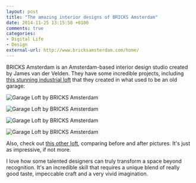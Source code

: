 ```yaml
---
layout: post
title: "The amazing interior designs of BRICKS Amsterdam"
date: 2014-11-25 13:15:58 +0100
comments: true
categories: 
- Digital Life
- Design
external-url: http://www.bricksamsterdam.com/home/
---
```


BRICKS Amsterdam is an Amsterdam-based interior design studio created by James van der Velden. They have some incredible projects, including [this stunning industrial loft](http://www.bricksamsterdam.com/project/garage-loft-amsterdam/) that they created in what used to be an old garage:

<p class="extra-width"><img src="https://farm8.staticflickr.com/7560/15873604691_f9507e8eb2_h.jpg" alt="Garage Loft by BRICKS Amsterdam"/></p>

<p class="extra-width"><img src="https://farm9.staticflickr.com/8575/15689828587_ed2f61a832_h.jpg" alt="Garage Loft by BRICKS Amsterdam"/></p>

<p class="extra-width"><img src="https://farm8.staticflickr.com/7531/15688086318_5cde998b52_h.jpg" alt="Garage Loft by BRICKS Amsterdam"/></p>

<p class="extra-width"><img src="https://farm8.staticflickr.com/7546/15689829237_e1f5e6c109_h.jpg" alt="Garage Loft by BRICKS Amsterdam"/></p>

Also, check out [this other loft](http://www.bricksamsterdam.com/project/loft-amsterdam/), comparing before and after pictures. It's just as impressive, if not more.

I love how some talented designers can truly transform a space beyond recognition. It's an incredible skill that requires a unique blend of really good taste, impeccable craft and a very vivid imagination.